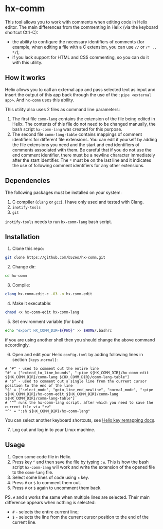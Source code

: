 # hx-comm
This tool allows you to work with comments when editing code in Helix editor.
The main differences from the commenting in Helix (via the keyboard shortcut Ctrl-C):
- the ability to configure the necessary identifiers of comments (for example, when editing a file with a C extension, you can use `//` or `/* .. */`);
- if you lack support for HTML and CSS commenting, so you can do it with this utility.

## How it works
Helix allows you to call an external app and pass selected text as input and insert the output of this app back through the use of the `:pipe <external app>`. And `hx-comm` uses this ability.

This utility also uses 2 files as command line parameters:
1. The first file `comm-lang` contains the extension of the file being edited in Helix. The contents of this file do not need to be changed manually, the bash script `hx-comm-lang` was created for this purpose.
2. The second file `comm-lang-table` contains mappings of comment identifiers for different file extensions. You can edit it yourself by adding the file extensions you need and the start and end identifiers of comments associated with them. Be careful that if you do not use the end comment identifier, there must be a newline character immediately after the start identifier. The `*` must be on the last line and it indicates the use of following comment identifiers for any other extensions.

## Dependencies
The following packages must be installed on your system:
1. C compiler (`clang` or `gcc`). I have only used and tested with Clang.
2. `inotify-tools`
3. `git`

`inotify-tools` needs to run `hx-comm-lang` bash script.

## Installation
1. Clone this repo:
```sh
git clone https://github.com/b52es/hx-comm.git
```
2. Change dir:
```sh
cd hx-comm
```
3. Compile:
```sh
clang hx-comm-edit.c -O3 -o hx-comm-edit
```
4. Make it executable:
```sh
chmod +x hx-comm-edit hx-comm-lang
```
5. Set environment variable (for bash):
```sh
echo "export HX_COMM_DIR=${PWD}" >> $HOME/.bashrc
```
if you are using another shell then you should change the above command accordingly.

6. Open and edit your Helix `config.toml` by adding following lines in section `[keys.normal]`:
```
# "#" - used to comment out the entire line
"#" = ["extend_to_line_bounds", ":pipe ${HX_COMM_DIR}/hx-comm-edit ${HX_COMM_DIR}/comm-lang ${HX_COMM_DIR}/comm-lang-table"]
# "$" - used to comment out a single line from the current cursor position to the end of the line
"$" = ["select_mode", "goto_line_end_newline", "normal_mode", ":pipe ${HX_COMM_DIR}/hx-comm-edit ${HX_COMM_DIR}/comm-lang ${HX_COMM_DIR}/comm-lang-table"]
# "^" runs the hx-comm-lang script, after which you need to save the current file via ":w"
"^" = ":sh ${HX_COMM_DIR}/hx-comm-lang"
```
You can select another keyboard shortcuts, see [Helix key remapping docs](https://docs.helix-editor.com/remapping.html).

7. Log out and log in to your Linux machine.

## Usage
1. Open some code file in Helix.
2. Press key `^` and then save the file by typing `:w`. This is how the bash script `hx-comm-lang` will work and write the extension of the opened file to the `comm-lang` file.
3. Select some lines of code using `x` key.
4. Press `#` or `$` to comment them out.
5. Press `#` or `$` again to uncomment them back.

PS. `#` and `$` works the same when multiple lines are selected. Their main difference appears when nothing is selected:
- `#` - selects the entire current line;
- `$` - selects the line from the current cursor position to the end of the current line.
